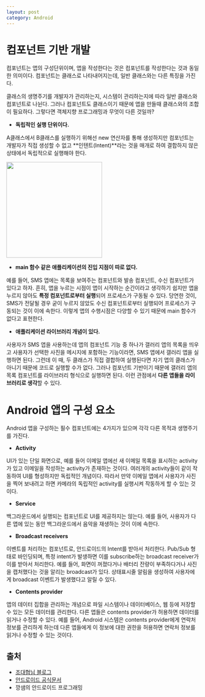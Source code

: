 ```yaml
---
layout: post
category: Android
---
```


# 컴포넌트 기반 개발

컴포넌트는 앱의 구성단위이며, 앱을 작성한다는 것은 컴포넌트를 작성한다는 것과 동일한 의미이다. 컴포넌트는 클래스로 나타내어지는데, 일반 클래스와는 다른 특징을 가진다.

클래스의 생명주기를 개발자가 관리하는지, 시스템이 관리하는지에 따라 일반 클래스와 컴포넌트로 나뉜다. 그러나 컴포넌트도 클래스이기 때문에 앱을 만들때 클래스와의 조합이 필요하다. 그렇다면 객체지향 프로그래밍과 무엇이 다른 것일까?

* **독립적인 실행 단위이다.**

A클래스에서 B클래스를 실행하기 위해선 new 연산자를 통해 생성하지만 컴포넌트는 개발자가 직접 생성할 수 없고 **인텐트(Intent)**라는 것을 매개로 하여 결합하지 않은 상태에서 독립적으로 실행해야 한다. 

<img src="https://developer.android.com/images/components/intent-filters@2x.png" height="250px">

* **main 함수 같은 애플리케이션의 진입 지점이 따로 없다.**

예를 들어, SMS 앱에는 목록을 보여주는 컴포넌트와 발송 컴포넌트, 수신 컴포넌트가 있다고 하자. 흔히, 앱을 누르는 시점이 앱이 시작하는 순간이라고 생각하기 쉽지만 앱을 누르지 않아도 **특정 컴포넌트로부터 실행**되어 프로세스가 구동될 수 있다. 당연한 것이, SMS가 전달될 경우 굳이 누르지 않았도 수신 컴포넌트로부터 실행되어 프로세스가 구동되는 것이 이에 속한다. 이렇게 앱의 수행시점은 다양할 수 있기 때문에 main 함수가 없다고 표현한다.

* **애플리케이션 라이브러리 개념이 있다.**

사용자가 SMS 앱을 사용하는데 앱의 컴포넌트 기능 중 하나가 갤러리 앱의 목록을 띄우고 사용자가 선택한 사진을 메시지에 포함하는 기능이라면, SMS 앱에서 갤러리 앱을 실행하면 된다. 그런데 이 때, 두 클래스가 직접 결합하여 실행된다면 자기 앱의 클래스가 아니기 때문에 코드로 실행할 수가 없다. 그러나 컴포넌트 기반이기 때문에 갤러리 앱의 목록 컴포넌트를 라이브러리 형식으로 실행하면 된다. 이런 관점에서 **다른 앱들을 라이브러리로 생각**할 수 있다.

# Android 앱의 구성 요소

Android 앱을 구성하는 필수 컴포넌트에는 4가지가 있으며 각각 다른 목적과 생명주기를 가진다.

* **Activity**

UI가 있는 단일 화면으로, 예를 들어 이메일 앱에선 새 이메일 목록을 표시하는 activity가 있고 이메일을 작성하는 activity가 존재하는 것이다. 여러개의 activity들이 같이 작동하여 UI를 형성하지만 독립적인 개념이다. 따라서 만약 이메일 앱에서 사용자가 사진을 찍어 보내려고 하면 카메라의 독립적인 activity를 실행시켜 작동하게 할 수 있는 것이다.

* **Service**

백그라운드에서 실행되는 컴포넌트로 UI를 제공하지는 않는다. 예를 들어, 사용자가 다른 앱에 있는 동안 백그라운드에서 음악을 재생하는 것이 이에 속한다. 

* **Broadcast receivers**

이벤트를 처리하는 컴포넌트로, 안드로이드의 Intent를 받아서 처리한다. Pub/Sub 형태로 바인딩되며, 특정 intent가 발생하면 이를 subscribe하는 broadcast receiver가 이를 받아서 처리한다. 예를 들어, 화면이 꺼졌다거나 배터리 잔량이 부족하다거나 사진을 캡처했다는 것을 알리는 broadcast가 있다. 상태표시줄 알림을 생성하여 사용자에게 broadcast 이벤트가 발생했다고 알릴 수 있다.

* **Contents provider**

앱의 데이터 집합을 관리하는 개념으로 파일 시스템이나 데이터베이스, 웹 등에 저장할 수 있는 모든 데이터를 관리한다. 다른 앱들은 contents provider가 허용하면 데이터를 읽거나 수정할 수 있다. 예를 들어, Android 시스템은 contents provider에게 연락처 정보를 관리하게 하는데 다른 앱들에게 이 정보에 대한 권한을 허용하면 연락처 정보를 읽거나 수정할 수 있는 것이다.

## 출처

* [조대협님 블로그](http://bcho.tistory.com/1038?category=584380)
* [안드로이드 공식문서](https://developer.android.com/guide/components/fundamentals)
* 깡샘의 안드로이드 프로그래밍